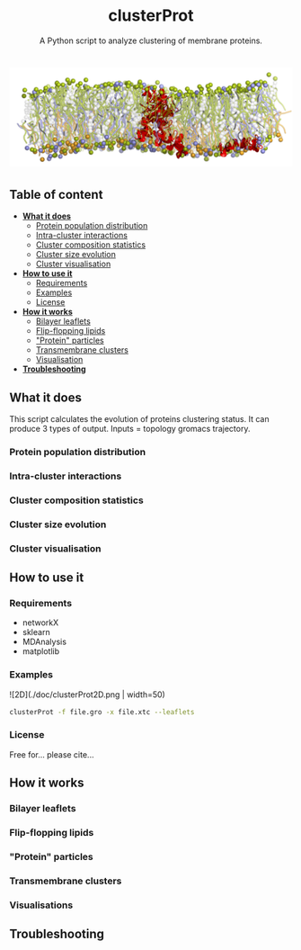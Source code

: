 <h1 b align="center">clusterProt</b></h1>
<p align="center">A Python script to analyze clustering of membrane proteins.</p>
<h1 align="center">
  <img src="images/high_def_all4.png" alt="clusterProt" />
</h1>

## Table of content

- [**What it does**](#description)
  - [Protein population distribution](#pprotein-opulation-distribution)
  - [Intra-cluster interactions](#intra-cluster-interactions)  
  - [Cluster composition statistics](#cluster-composition-statistics)  
  - [Cluster size evolution](#cluster-size-evolution)  
  - [Cluster visualisation](#cluster-visualisation)  
- [**How to use it**](#how-to-use-it)
  - [Requirements](#requirements)
  - [Examples](#examples)
  - [License](#license)
- [**How it works**](#notes)
  - [Bilayer leaflets](#bilayer-leaflets)
  - [Flip-flopping lipids](#flip-flopping-lipids)
  - ["Protein" particles](#"protein"-particles)
  - [Transmembrane clusters](#transmembrane-clusters)
  - [Visualisation](#visualisation)
- [**Troubleshooting**](#troubleshooting)

## What it does
This script calculates the evolution of proteins clustering status. It can produce 3 types of output. Inputs = topology gromacs trajectory.
### Protein population distribution
### Intra-cluster interactions
### Cluster composition statistics
### Cluster size evolution
### Cluster visualisation

## How to use it
### Requirements
* networkX
* sklearn
* MDAnalysis
* matplotlib
### Examples
![2D](./doc/clusterProt2D.png | width=50)
```bash
clusterProt -f file.gro -x file.xtc --leaflets
```
### License
Free for... please cite...

## How it works
### Bilayer leaflets
### Flip-flopping lipids
### "Protein" particles
### Transmembrane clusters
### Visualisations

## Troubleshooting

 
